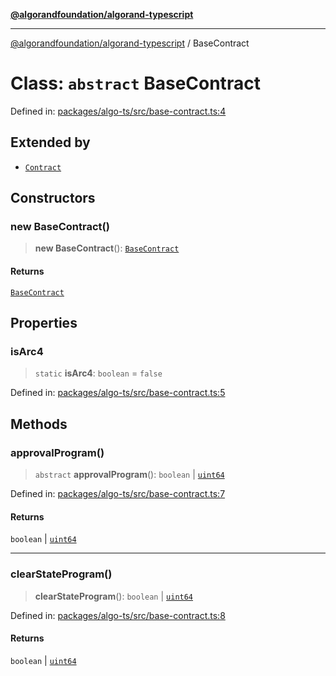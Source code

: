 [**@algorandfoundation/algorand-typescript**](../README.md)

***

[@algorandfoundation/algorand-typescript](../README.md) / BaseContract

# Class: `abstract` BaseContract

Defined in: [packages/algo-ts/src/base-contract.ts:4](https://github.com/algorandfoundation/puya-ts/blob/14c9827d80da81ff08b4923e997ba22be04aa0db/packages/algo-ts/src/base-contract.ts#L4)

## Extended by

- [`Contract`](../namespaces/arc4/classes/Contract.md)

## Constructors

### new BaseContract()

> **new BaseContract**(): [`BaseContract`](BaseContract.md)

#### Returns

[`BaseContract`](BaseContract.md)

## Properties

### isArc4

> `static` **isArc4**: `boolean` = `false`

Defined in: [packages/algo-ts/src/base-contract.ts:5](https://github.com/algorandfoundation/puya-ts/blob/14c9827d80da81ff08b4923e997ba22be04aa0db/packages/algo-ts/src/base-contract.ts#L5)

## Methods

### approvalProgram()

> `abstract` **approvalProgram**(): `boolean` \| [`uint64`](../type-aliases/uint64.md)

Defined in: [packages/algo-ts/src/base-contract.ts:7](https://github.com/algorandfoundation/puya-ts/blob/14c9827d80da81ff08b4923e997ba22be04aa0db/packages/algo-ts/src/base-contract.ts#L7)

#### Returns

`boolean` \| [`uint64`](../type-aliases/uint64.md)

***

### clearStateProgram()

> **clearStateProgram**(): `boolean` \| [`uint64`](../type-aliases/uint64.md)

Defined in: [packages/algo-ts/src/base-contract.ts:8](https://github.com/algorandfoundation/puya-ts/blob/14c9827d80da81ff08b4923e997ba22be04aa0db/packages/algo-ts/src/base-contract.ts#L8)

#### Returns

`boolean` \| [`uint64`](../type-aliases/uint64.md)
